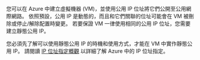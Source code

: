 您可以在 Azure 中建立虛擬機器 (VM)，並使用公用 IP 位址將它們公開至公用網際網路。 依照預設，公用 IP 是動態的，而且和它們關聯的位址可能會在 VM 被刪除或停止/解除配置時變更。 若要保證 VM 一律使用相同的公用 IP 位址，您需要建立靜態公用 IP。 

您必須先了解可以使用靜態公用 IP 的時機和使用方式，才能在 VM 中實作靜態公用 IP。 請閱讀 [IP 位址指定概觀](../articles/virtual-network/virtual-network-ip-addresses-overview-arm.md) 以詳細了解 Azure 中的 IP 位址指定。

